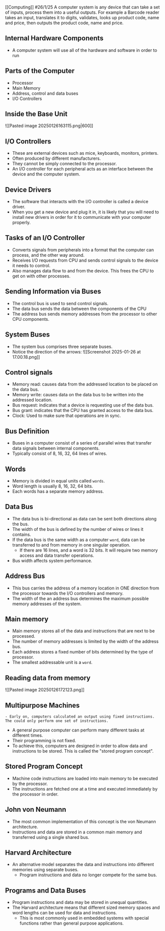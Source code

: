 [[Computing]]
#26/1/25
A computer system is any device that can take a set of inputs, process them into a useful outputs.
For example a Barcode reader takes an input, translates it to digits, validates, looks up product code, name and price, then outputs the product code, name and price. 
## Internal Hardware Components
- A computer system will use all of the hardware and software in order to run
## Parts of the Computer
- Processor
- Main Memory
- Address, control and data buses
- I/O Controllers
## Inside the Base Unit
![[Pasted image 20250126163115.png|600]]
## I/O Controllers
- These are external devices such as mice, keyboards, monitors, printers. 
- Often produced by different manufacturers.
- They cannot be simply connected to the processor.
- An I/O controller for each peripheral acts as an interface between the device and the computer system.
## Device Drivers
- The software that interacts with the I/O controller is called a device driver.
- When you get a new device and plug it in, it is likely that you will need to install new drivers in order for it to communicate with your computer properly.
## Tasks of an I/O Controller
- Converts signals from peripherals into a format that the computer can process, and the other way around.
- Receives I/O requests from CPU and sends control signals to the device it needs to control.
- Also manages data flow to and from the device. This frees the CPU to get on with other processes.
## Sending Information via Buses
- The control bus is used to send control signals.
- The data bus sends the data between the components of the CPU
- The address bus sends memory addresses from the processor to other CPU components.
## System Buses
- The system bus comprises three separate buses.
- Notice the direction of the arrows:
![[Screenshot 2025-01-26 at 17.00.18.png]]
## Control signals
- Memory read: causes data from the addressed location to be placed on the data bus.
- Memory write: causes data on the data bus to be written into the addressed location.
- Bus request: indicates that a device is requesting use of the data bus.
- Bus grant: indicates that the CPU has granted access to the data bus.
- Clock: Used to make sure that operations are in sync.
## Bus Definition
- Buses in a computer consist of a series of parallel wires that transfer data signals between internal components.
- Typically consist of 8, 16, 32, 64 lines of wires.
## Words
- Memory is divided in equal units called `words`.
- Word length is usually 8, 16, 32, 64 bits.
- Each words has a separate memory address.
## Data Bus
- The data bus is bi-directional as data can be sent both directions along the bus.
- The width of the bus is defined by the number of wires or lines it contains.
- If the data bus is the same width as a computer `word`, data can be transferred to and from memory in one singular operation.
	- If there are 16 lines, and a word is 32 bits. It will require two memory access and data transfer operations.
- Bus width affects system performance.
## Address Bus
- This bus carries the address of a memory location in ONE direction from the processor towards the I/O controllers and memory.
- The width of the an address bus determines the maximum possible memory addresses of the system.
## Main memory
- Main memory stores all of the data and instructions that are next to be processed.
- The number of memory addresses is limited by the width of the address bus.
- Each address stores a fixed number of bits determined by the type of processor.
- The smallest addressable unit is a `word`.
## Reading data from memory
![[Pasted image 20250126172123.png]]
## Multipurpose Machines
	- Early on, computers calculated an output using fixed instructions. The could only perform one set of instructions.
- A general purpose computer can perform many different tasks at different times.
- Their programming is not fixed.
- To achieve this, computers are designed in order to allow data and instructions to be stored. This is called the "stored program concept".
## Stored Program Concept
- Machine code instructions are loaded into main memory to be executed by the processor.
- The instructions are fetched one at a time and executed immediately by the processor in order.
## John von Neumann
- The most common implementation of this concept is the von Neumann architecture.
- Instructions and data are stored in a common main memory and transferred using a single shared bus.
## Harvard Architecture
- An alternative model separates the data and instructions into different memories using separate buses.
	- Program instructions and data no longer compete for the same bus.
## Programs and Data Buses
- Program instructions and data may be stored in unequal quantities.
- The Harvard architecture means that different sized memory spaces and word lengths can be used for data and instructions.
	- This is most commonly used in embedded systems with special functions rather than general purpose applications.